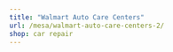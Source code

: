 ```yaml
---
title: "Walmart Auto Care Centers"
url: /mesa/walmart-auto-care-centers-2/
shop: car repair
---
```

